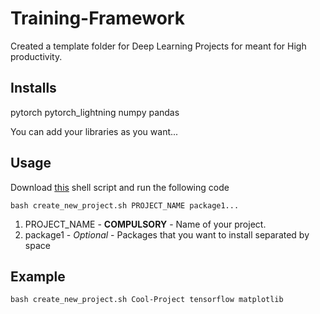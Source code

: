 # Training-Framework
Created a template folder for Deep Learning Projects for meant for High productivity.

Installs
--------
pytorch
pytorch_lightning
numpy
pandas

You can add your libraries as you want...

## Usage
Download [this](./create_new_project.sh) shell script and run the following code
```
bash create_new_project.sh PROJECT_NAME package1...
```
1. PROJECT_NAME - **COMPULSORY** - Name of your project.
2. package1 - *Optional* - Packages that you want to install separated by space

## Example
```
bash create_new_project.sh Cool-Project tensorflow matplotlib
```